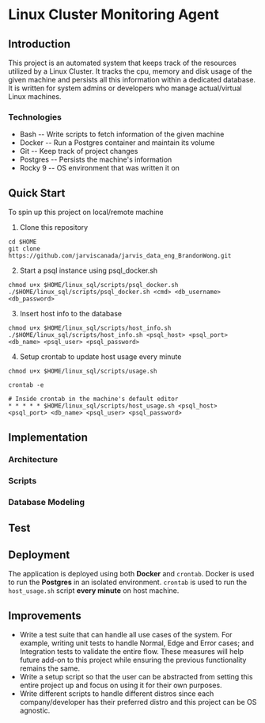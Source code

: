 # Linux Cluster Monitoring Agent
## Introduction
This project is an automated system that keeps track of the resources utilized by a Linux Cluster. It tracks the cpu, memory and disk usage of the given machine and persists all this information within a dedicated database. It is written for system admins or developers who manage actual/virtual Linux machines.

### Technologies
- Bash -- Write scripts to fetch information of the given machine
- Docker -- Run a Postgres container and maintain its volume
- Git -- Keep track of project changes
- Postgres -- Persists the machine's information
- Rocky 9 -- OS environment that was written it on

## Quick Start
To spin up this project on local/remote machine
1. Clone this repository
```
cd $HOME
git clone https://github.com/jarviscanada/jarvis_data_eng_BrandonWong.git
```
2. Start a psql instance using psql_docker.sh
```
chmod u+x $HOME/linux_sql/scripts/psql_docker.sh
./$HOME/linux_sql/scripts/psql_docker.sh <cmd> <db_username> <db_password>
```
3. Insert host info to the database
```
chmod u+x $HOME/linux_sql/scripts/host_info.sh
./$HOME/linux_sql/scripts/host_info.sh <psql_host> <psql_port> <db_name> <psql_user> <psql_password>
```
4. Setup crontab to update host usage every minute
```
chmod u+x $HOME/linux_sql/scripts/usage.sh

crontab -e

# Inside crontab in the machine's default editor
* * * * * $HOME/linux_sql/scripts/host_usage.sh <psql_host> <psql_port> <db_name> <psql_user> <psql_password>
```
## Implementation
### Architecture
### Scripts
### Database Modeling

## Test

## Deployment
The application is deployed using both **Docker** and `crontab`. Docker is used to run the **Postgres** in an isolated environment. `crontab` is used to run the `host_usage.sh` script **every minute** on host machine.

## Improvements
- Write a test suite that can handle all use cases of the system. For example, writing unit tests to handle Normal, Edge and Error cases; and Integration tests to validate the entire flow. These measures will help future add-on to this project while ensuring the previous functionality remains the same.
- Write a setup script so that the user can be abstracted from setting this entire project up and focus on using it for their own purposes.
- Write different scripts to handle different distros since each company/developer has their preferred distro and this project can be OS agnostic.
